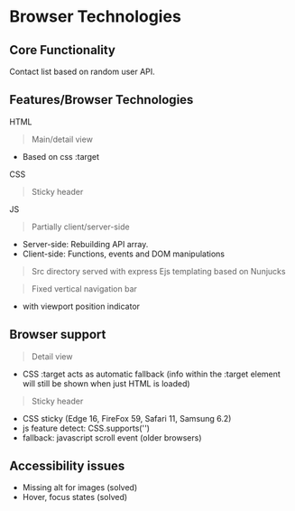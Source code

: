 # Browser Technologies

## Core Functionality

Contact list based on random user API.

## Features/Browser Technologies

HTML
> Main/detail view
- Based on css :target

CSS
> Sticky header

JS
> Partially client/server-side
- Server-side: Rebuilding API array.
- Client-side: Functions, events and DOM manipulations
> Src directory served with express
> Ejs templating based on Nunjucks

> Fixed vertical navigation bar
- with viewport position indicator

## Browser support

> Detail view
- CSS :target acts as automatic fallback (info within the :target element will still be shown when just HTML is loaded)

> Sticky header 
- CSS sticky (Edge 16, FireFox 59, Safari 11, Samsung 6.2)
- js feature detect: CSS.supports('')
- fallback: javascript scroll event (older browsers)

## Accessibility issues

- Missing alt for images (solved)
- Hover, focus states (solved)